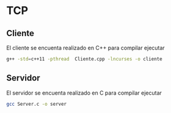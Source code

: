 # TCP

## Cliente 

El cliente se encuenta realizado en C++ para compilar ejecutar  
``` bash
g++ -std=c++11 -pthread  Cliente.cpp -lncurses -o cliente
```

## Servidor 

El servidor se encuenta realizado en C para compilar ejecutar  
``` bash
gcc Server.c -o server
```
